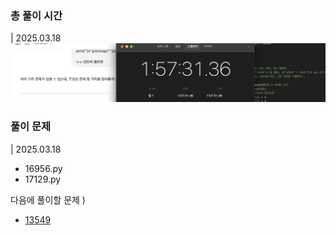 
### 총 풀이 시간 


| 2025.03.18 
![alt text](image.png)


### 풀이 문제

| 2025.03.18 
- 16956.py
- 17129.py

다음에 풀이할 문제 ) 
- [13549](https://www.acmicpc.net/problem/13549)